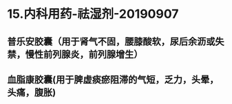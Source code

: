 # 15.内科用药-祛湿剂-20190907



<a name="AoAUy"></a>
## 普乐安胶囊（用于肾气不固，腰膝酸软，尿后余沥或失禁，慢性前列腺炎，前列腺增生）



<a name="87RyF"></a>
## 血脂康胶囊(用于脾虚痰瘀阻滞的气短，乏力，头晕，头痛，腹胀)
